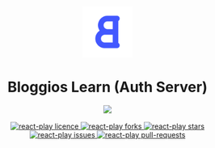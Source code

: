 <div align="center">
<img src="bg-accent_rounded.png" height="100" />
</div>

<h1 align="center">Bloggios Learn (Auth Server)</h1>

<div align="center">
<img src="https://img.shields.io/badge/all_contributors-2-orange.svg?style=flat-square" />
</div>

<p align="center">
  <a href="https://github.com/Bloggios-Learn/auth-server/LICENSE" target="blank">
<img src="https://img.shields.io/github/license/Bloggios-Learn/auth-server?style=flat-square" alt="react-play licence" />
</a>
<a href="https://github.com/Bloggios-Learn/auth-server/fork" target="blank">
<img src="https://img.shields.io/github/forks/Bloggios-Learn/auth-server?style=flat-square" alt="react-play forks"/>
</a>
<a href="https://github.com/Bloggios-Learn/auth-server/stargazers" target="blank">
<img src="https://img.shields.io/github/stars/Bloggios-Learn/auth-server?style=flat-square" alt="react-play stars"/>
</a>
<a href="https://github.com/Bloggios-Learn/auth-server/issues" target="blank">
<img src="https://img.shields.io/github/issues/Bloggios-Learn/auth-server?style=flat-square" alt="react-play issues"/>
</a>
<a href="https://github.com/Bloggios-Learn/auth-server/pulls" target="blank">
<img src="https://img.shields.io/github/issues-pr/Bloggios-Learn/auth-server?style=flat-square" alt="react-play pull-requests"/>
</a>
</p>